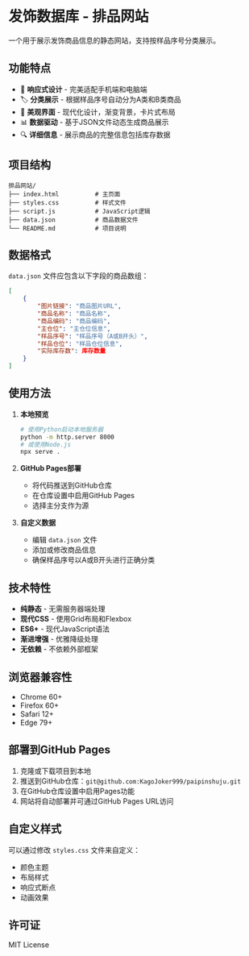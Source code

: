 # 发饰数据库 - 排品网站

一个用于展示发饰商品信息的静态网站，支持按样品序号分类展示。

## 功能特点

- 📱 **响应式设计** - 完美适配手机端和电脑端
- 🏷️ **分类展示** - 根据样品序号自动分为A类和B类商品
- 🎨 **美观界面** - 现代化设计，渐变背景，卡片式布局
- 📊 **数据驱动** - 基于JSON文件动态生成商品展示
- 🔍 **详细信息** - 展示商品的完整信息包括库存数据

## 项目结构

```
排品网站/
├── index.html          # 主页面
├── styles.css          # 样式文件
├── script.js           # JavaScript逻辑
├── data.json           # 商品数据文件
└── README.md           # 项目说明
```

## 数据格式

`data.json` 文件应包含以下字段的商品数组：

```json
[
    {
        "图片链接": "商品图片URL",
        "商品名称": "商品名称",
        "商品编码": "商品编码",
        "主仓位": "主仓位信息",
        "样品序号": "样品序号（A或B开头）",
        "样品仓位": "样品仓位信息",
        "实际库存数": 库存数量
    }
]
```

## 使用方法

1. **本地预览**
   ```bash
   # 使用Python启动本地服务器
   python -m http.server 8000
   # 或使用Node.js
   npx serve .
   ```

2. **GitHub Pages部署**
   - 将代码推送到GitHub仓库
   - 在仓库设置中启用GitHub Pages
   - 选择主分支作为源

3. **自定义数据**
   - 编辑 `data.json` 文件
   - 添加或修改商品信息
   - 确保样品序号以A或B开头进行正确分类

## 技术特性

- **纯静态** - 无需服务器端处理
- **现代CSS** - 使用Grid布局和Flexbox
- **ES6+** - 现代JavaScript语法
- **渐进增强** - 优雅降级处理
- **无依赖** - 不依赖外部框架

## 浏览器兼容性

- Chrome 60+
- Firefox 60+
- Safari 12+
- Edge 79+

## 部署到GitHub Pages

1. 克隆或下载项目到本地
2. 推送到GitHub仓库：`git@github.com:KagoJoker999/paipinshuju.git`
3. 在GitHub仓库设置中启用Pages功能
4. 网站将自动部署并可通过GitHub Pages URL访问

## 自定义样式

可以通过修改 `styles.css` 文件来自定义：
- 颜色主题
- 布局样式
- 响应式断点
- 动画效果

## 许可证

MIT License